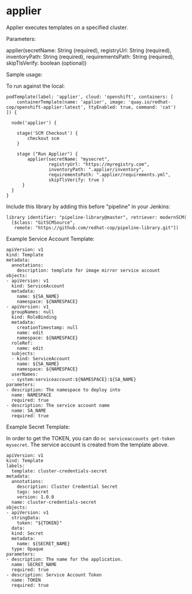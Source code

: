 # applier

Applier executes templates on a specified cluster.

Parameters:

applier(secretName: String (required),
        registryUrl: String (required),
        inventoryPath: String (required),
        requirementsPath: String (required),
        skipTlsVerify: boolean (optional))

Sample usage:

To run against the local:
```
podTemplate(label: 'applier', cloud: 'openshift', containers: [
    containerTemplate(name: 'applier', image: 'quay.io/redhat-cop/openshift-applier:latest', ttyEnabled: true, command: 'cat')
]) {

  node('applier') {

    stage('SCM Checkout') {
        checkout scm
    }

    stage ("Run Applier") {
        applier(secretName: "mysecret", 
                registryUrl: "https://myregistry.com",
                inventoryPath: ".applier/inventory",
                requirementsPath: ".applier/requirements.yml",
                skipTlsVerify: true )
      }
  }
}
```

Include this library by adding this before "pipeline" in your Jenkins:
```
library identifier: "pipeline-library@master", retriever: modernSCM(
  [$class: "GitSCMSource",
   remote: "https://github.com/redhat-cop/pipeline-library.git"])
```

Example Service Account Template:

```
apiVersion: v1
kind: Template
metadata:
  annotations:
    description: template for image mirror service account
objects:
- apiVersion: v1
  kind: ServiceAccount
  metadata:
    name: ${SA_NAME}
    namespace: ${NAMESPACE}
- apiVersion: v1
  groupNames: null
  kind: RoleBinding
  metadata:
    creationTimestamp: null
    name: edit
    namespace: ${NAMESPACE}
  roleRef:
    name: edit
  subjects:
  - kind: ServiceAccount
    name: ${SA_NAME}
    namespace: ${NAMESPACE}
  userNames:
  - system:serviceaccount:${NAMESPACE}:${SA_NAME}
parameters:
- description: The namespace to deploy into
  name: NAMESPACE
  required: true
- description: The service account name
  name: SA_NAME
  required: true
```

Example Secret Template:

In order to get the TOKEN, you can do `oc serviceaccounts get-token mysecret`. The service account is created from the template above.

```
apiVersion: v1
kind: Template
labels:
  template: cluster-credentials-secret
metadata:
  annotations:
    description: Cluster Credential Secret
    tags: secret
    version: 1.0.0
  name: cluster-credentials-secret
objects:
- apiVersion: v1
  stringData:
    token: "${TOKEN}"
  data:
  kind: Secret
  metadata:
    name: ${SECRET_NAME}
  type: Opaque
parameters:
- description: The name for the application.
  name: SECRET_NAME
  required: true
- description: Service Account Token
  name: TOKEN
  required: true
```